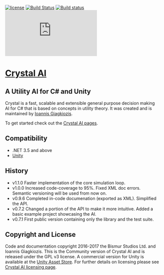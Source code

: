 [![license](https://img.shields.io/badge/license-GPL-brightgreen.svg?style=flat)](https://github.com/ThelDoctor/CrystalAI/blob/master/LICENSE)
[![Build Status](https://travis-ci.org/ThelDoctor/CrystalAI.svg?branch=master)](https://travis-ci.org/ThelDoctor/CrystalAI)
[![Build status](https://ci.appveyor.com/api/projects/status/rw0tma0eucs45fi5/branch/master?svg=true)](https://ci.appveyor.com/project/ThelDoctor/crystalai/branch/master)
![Tests Status](http://flauschig.ch/batch.php?type=tests&account=ThelDoctor&slug=CrystalAI)

# [Crystal AI](https://theldoctor.github.io/CrystalAI/)

## A Utility AI for C# and Unity 

Crystal is a fast, scalable and extensible general purpose decision making AI for C# that is based on concepts in utility theory. It was created and is maintained by [Ioannis Giagkiozis](http://www.bismur.co.uk/). 

To get started check out the [Crystal AI pages](https://theldoctor.github.io/CrystalAI/).

## Compatibility 
- .NET 3.5 and above 
- [Unity](https://unity3d.com/)

## History
- v1.1.0 Faster implementation of the core simulation loop.
- v1.0.0 Increased code-coverage to 95%. Fixed XML doc errors. Semantic versioning will be used from now on. 
- v0.9.6 Completed in-code documenation (exported as XML). Simplified the API.
- v0.7.2 Changed a portion of the API to make it more intuitive. Added a basic example project showcasing the AI. 
- v0.7.1 First public version containing only the library and the test suite.

## Copyright and License
Code and documentation copyright 2016-2017 the Bismur Studios Ltd. and Ioannis Giagkiozis. This is the Community version of Crystal AI and is released under the GPL v3 license. A commercial version for Unity is available at the [Unity Asset Store](https://www.assetstore.unity3d.com/en/#!/content/82168). For further details on licensing please see [Crystal AI licensing page](https://theldoctor.github.io/CrystalAI/license/).
